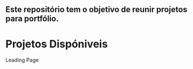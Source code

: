 ## Este repositório tem o objetivo de reunir projetos para portfólio.

<h1>Projetos Dispóniveis</h1>

<p>Leading Page</p>

